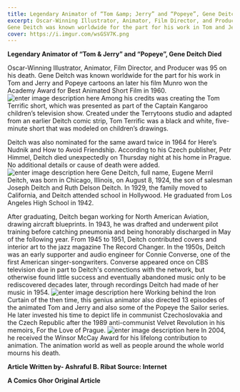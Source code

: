 ```yaml
---
title: Legendary Animator of “Tom &amp; Jerry” and “Popeye”, Gene Deitch Died
excerpt: Oscar-Winning Illustrator, Animator, Film Director, and Producer was 95 on his death. 
Gene Deitch was known worldwide for the part for his work in Tom and Jerry and Popeye cartoons an later his film Munro won the Academy Award for Best Animated Short Film in 1960. 
cover: https://i.imgur.com/wsGSV7K.png
---
```

**Legendary Animator of “Tom & Jerry” and “Popeye”, Gene Deitch Died**

Oscar-Winning Illustrator, Animator, Film Director, and Producer was 95 on his death. 
Gene Deitch was known worldwide for the part for his work in Tom and Jerry and Popeye cartoons an later his film Munro won the Academy Award for Best Animated Short Film in 1960. 
![enter image description here](https://i.imgur.com/wsGSV7K.png)
Among his credits was creating the Tom Terrific short, which was presented as part of the Captain Kangaroo children’s television show. Created under the Terrytoons studio and adapted from an earlier Deitch comic strip, Tom Terrific was a black and white, five-minute short that was modeled on children’s drawings.

 Deitch was also nominated for the same award twice in 1964 for Here’s Nudnik and How to Avoid Friendship. 
According to his Czech publisher, Petr Himmel, Deitch died unexpectedly on Thursday night at his home in Prague.  No additional details or cause of death were added. 
![enter image description here](https://i.imgur.com/4a5AkWc.png)
Gene Deitch, full name, Eugene Merril Deitch, was born in Chicago, Illinois, on August 8, 1924, the son of salesman Joseph Deitch and Ruth Delson Deitch. In 1929, the family moved to California, and Deitch attended school in Hollywood. He graduated from Los Angeles High School in 1942.

After graduating, Deitch began working for North American Aviation, drawing aircraft blueprints. In 1943, he was drafted and underwent pilot training before catching pneumonia and being honorably discharged in May of the following year. From 1945 to 1951, Deitch contributed covers and interior art to the jazz magazine The Record Changer. In the 1950s, Deitch was an early supporter and audio engineer for Connie Converse, one of the first American singer-songwriters. Converse appeared once on CBS television due in part to Deitch's connections with the network, but otherwise found little success and eventually abandoned music only to be rediscovered decades later, through recordings Deitch had made of her music in 1954.
![enter image description here](https://i.imgur.com/fF9lKaC.png)
Working behind the Iron Curtain of the then time, this genius animator also directed 13 episodes of the animated Tom and Jerry and also some of the Popeye the Sailor series. He later invested his time to depict life in communist Czechoslovakia and the Czech Republic after the 1989 anti-communist Velvet Revolution in his memoirs, For the Love of Prague.
![enter image description here](https://i.imgur.com/FZoKUxw.png)
In 2004, he received the Winsor McCay Award for his lifelong contribution to animation.
The animation world as well as people around the whole world mourns his death.
 
**Article Written by- Ashraful B. Ribat
Source: Internet**

**A Comics Ghor Original Article**